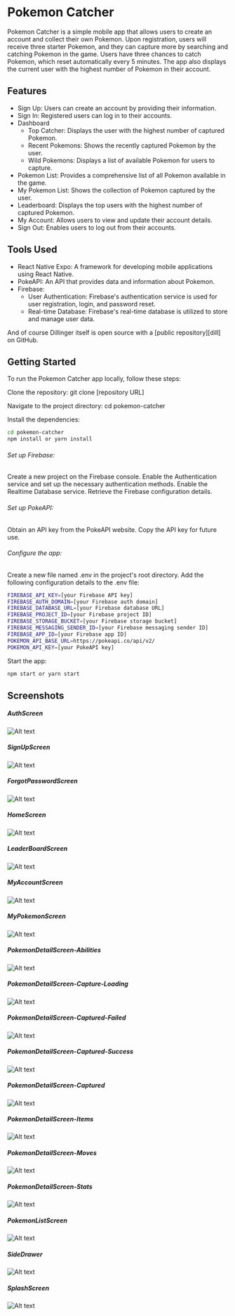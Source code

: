 # Pokemon Catcher
Pokemon Catcher is a simple mobile app that allows users to create an account and collect their own Pokemon. Upon registration, users will receive three starter Pokemon, and they can capture more by searching and catching Pokemon in the game. Users have three chances to catch Pokemon, which reset automatically every 5 minutes. The app also displays the current user with the highest number of Pokemon in their account.

## Features
- Sign Up: Users can create an account by providing their information.
- Sign In: Registered users can log in to their accounts.
- Dashboard
    - Top Catcher: Displays the user with the highest number of captured Pokemon.
    - Recent Pokemons: Shows the recently captured Pokemon by the user.
    - Wild Pokemons: Displays a list of available Pokemon for users to capture.
- Pokemon List: Provides a comprehensive list of all Pokemon available in the game.
- My Pokemon List: Shows the collection of Pokemon captured by the user.
- Leaderboard: Displays the top users with the highest number of captured Pokemon.
- My Account: Allows users to view and update their account details.
- Sign Out: Enables users to log out from their accounts.
 

## Tools Used
 

- React Native Expo: A framework for developing mobile applications using React Native.
- PokeAPI: An API that provides data and information about Pokemon.
- Firebase:
    - User Authentication: Firebase's authentication service is used for user registration, login, and password reset.
    - Real-time Database: Firebase's real-time database is utilized to store and manage user data.

And of course Dillinger itself is open source with a [public repository][dill]
 on GitHub.

## Getting Started
To run the Pokemon Catcher app locally, follow these steps:

Clone the repository: git clone [repository URL]

Navigate to the project directory: cd pokemon-catcher

Install the dependencies: 

```sh
cd pokemon-catcher
npm install or yarn install
```

###### Set up Firebase:
Create a new project on the Firebase console.
Enable the Authentication service and set up the necessary authentication methods.
Enable the Realtime Database service.
Retrieve the Firebase configuration details.

###### Set up PokeAPI:
Obtain an API key from the PokeAPI website.
Copy the API key for future use.

###### Configure the app:
Create a new file named .env in the project's root directory.
Add the following configuration details to the .env file:

```sh
FIREBASE_API_KEY=[your Firebase API key]
FIREBASE_AUTH_DOMAIN=[your Firebase auth domain]
FIREBASE_DATABASE_URL=[your Firebase database URL]
FIREBASE_PROJECT_ID=[your Firebase project ID]
FIREBASE_STORAGE_BUCKET=[your Firebase storage bucket]
FIREBASE_MESSAGING_SENDER_ID=[your Firebase messaging sender ID]
FIREBASE_APP_ID=[your Firebase app ID]
POKEMON_API_BASE_URL=https://pokeapi.co/api/v2/
POKEMON_API_KEY=[your PokeAPI key]
```

Start the app: 
```sh
npm start or yarn start
```

## Screenshots
##### AuthScreen 
![Alt text](https://github.com/roellongcop/pokemon/blob/main/screenshots/AuthScreen.jpg?raw=true)
##### SignUpScreen
![Alt text](https://github.com/roellongcop/pokemon/blob/main/screenshots/SignUpScreen.jpg?raw=true)
##### ForgotPasswordScreen
![Alt text](https://github.com/roellongcop/pokemon/blob/main/screenshots/ForgotPasswordScreen.jpg?raw=true)
##### HomeScreen
![Alt text](https://github.com/roellongcop/pokemon/blob/main/screenshots/HomeScreen.jpg?raw=true)
##### LeaderBoardScreen
![Alt text](https://github.com/roellongcop/pokemon/blob/main/screenshots/LeaderBoardScreen.jpg?raw=true)
##### MyAccountScreen
![Alt text](https://github.com/roellongcop/pokemon/blob/main/screenshots/MyAccountScreen.jpg?raw=true)
##### MyPokemonScreen
![Alt text](https://github.com/roellongcop/pokemon/blob/main/screenshots/MyPokemonScreen.jpg?raw=true)
##### PokemonDetailScreen-Abilities
![Alt text](https://github.com/roellongcop/pokemon/blob/main/screenshots/PokemonDetailScreen-Abilities.jpg?raw=true)
##### PokemonDetailScreen-Capture-Loading
![Alt text](https://github.com/roellongcop/pokemon/blob/main/screenshots/PokemonDetailScreen-Capture-Loading.jpg?raw=true)
##### PokemonDetailScreen-Captured-Failed
![Alt text](https://github.com/roellongcop/pokemon/blob/main/screenshots/PokemonDetailScreen-Captured-Failed.jpg?raw=true)
##### PokemonDetailScreen-Captured-Success
![Alt text](https://github.com/roellongcop/pokemon/blob/main/screenshots/PokemonDetailScreen-Captured-Success.jpg?raw=true)
##### PokemonDetailScreen-Captured
![Alt text](https://github.com/roellongcop/pokemon/blob/main/screenshots/PokemonDetailScreen-Captured.jpg?raw=true)
##### PokemonDetailScreen-Items
![Alt text](https://github.com/roellongcop/pokemon/blob/main/screenshots/PokemonDetailScreen-Items.jpg?raw=true)
##### PokemonDetailScreen-Moves
![Alt text](https://github.com/roellongcop/pokemon/blob/main/screenshots/PokemonDetailScreen-Moves.jpg?raw=true)
##### PokemonDetailScreen-Stats
![Alt text](https://github.com/roellongcop/pokemon/blob/main/screenshots/PokemonDetailScreen-Stats.jpg?raw=true)
##### PokemonListScreen
![Alt text](https://github.com/roellongcop/pokemon/blob/main/screenshots/PokemonListScreen.jpg?raw=true)
##### SideDrawer
![Alt text](https://github.com/roellongcop/pokemon/blob/main/screenshots/SideDrawer.jpg?raw=true)
##### SplashScreen
![Alt text](https://github.com/roellongcop/pokemon/blob/main/assets/splash.png?raw=true)





